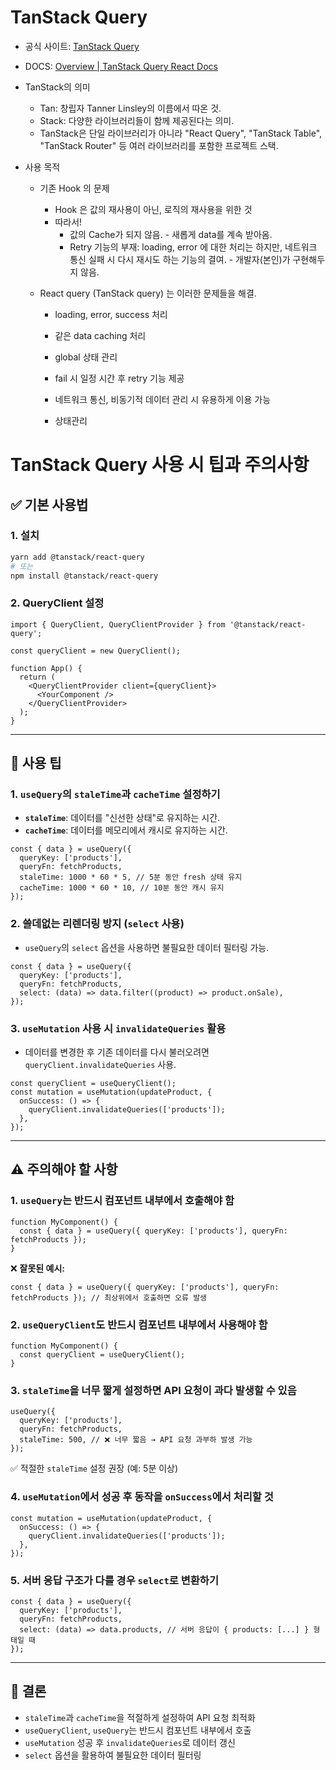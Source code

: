 # TanStack Query

- 공식 사이트: [TanStack Query](https://tanstack.com/query/latest)
- DOCS: [Overview | TanStack Query React Docs](https://tanstack.com/query/latest/docs/framework/react/overview)

- TanStack의 의미

  - Tan: 창립자 Tanner Linsley의 이름에서 따온 것.
  - Stack: 다양한 라이브러리들이 함께 제공된다는 의미.
  - TanStack은 단일 라이브러리가 아니라 "React Query", "TanStack Table", "TanStack Router" 등 여러 라이브러리를 포함한 프로젝트 스택.

- 사용 목적

  - 기존 Hook 의 문제
    - Hook 은 값의 재사용이 아닌, 로직의 재사용을 위한 것
    - 따라서\!
      - 값의 Cache가 되지 않음. \- 새롭게 data를 계속 받아옴.
      - Retry 기능의 부재: loading, error 에 대한 처리는 하지만, 네트워크 통신 실패 시 다시 재시도 하는 기능의 결여. \- 개발자(본인)가 구현해두지 않음.
  - React query (TanStack query) 는 이러한 문제들을 해결.

    - loading, error, success 처리
    - 같은 data caching 처리
    - global 상태 관리
    - fail 시 일정 시간 후 retry 기능 제공
    - 네트워크 통신, 비동기적 데이터 관리 시 유용하게 이용 가능

    - 상태관리

# TanStack Query 사용 시 팁과 주의사항

## ✅ 기본 사용법

### 1. 설치

```sh
yarn add @tanstack/react-query
# 또는
npm install @tanstack/react-query
```

### 2. QueryClient 설정

```tsx
import { QueryClient, QueryClientProvider } from '@tanstack/react-query';

const queryClient = new QueryClient();

function App() {
  return (
    <QueryClientProvider client={queryClient}>
      <YourComponent />
    </QueryClientProvider>
  );
}
```

---

## 🚀 사용 팁

### 1. `useQuery`의 `staleTime`과 `cacheTime` 설정하기

- **`staleTime`**: 데이터를 "신선한 상태"로 유지하는 시간.
- **`cacheTime`**: 데이터를 메모리에서 캐시로 유지하는 시간.

```tsx
const { data } = useQuery({
  queryKey: ['products'],
  queryFn: fetchProducts,
  staleTime: 1000 * 60 * 5, // 5분 동안 fresh 상태 유지
  cacheTime: 1000 * 60 * 10, // 10분 동안 캐시 유지
});
```

### 2. 쓸데없는 리렌더링 방지 (`select` 사용)

- `useQuery`의 `select` 옵션을 사용하면 불필요한 데이터 필터링 가능.

```tsx
const { data } = useQuery({
  queryKey: ['products'],
  queryFn: fetchProducts,
  select: (data) => data.filter((product) => product.onSale),
});
```

### 3. `useMutation` 사용 시 `invalidateQueries` 활용

- 데이터를 변경한 후 기존 데이터를 다시 불러오려면 `queryClient.invalidateQueries` 사용.

```tsx
const queryClient = useQueryClient();
const mutation = useMutation(updateProduct, {
  onSuccess: () => {
    queryClient.invalidateQueries(['products']);
  },
});
```

---

## ⚠️ 주의해야 할 사항

### 1. `useQuery`는 반드시 컴포넌트 내부에서 호출해야 함

```tsx
function MyComponent() {
  const { data } = useQuery({ queryKey: ['products'], queryFn: fetchProducts });
}
```

❌ **잘못된 예시:**

```tsx
const { data } = useQuery({ queryKey: ['products'], queryFn: fetchProducts }); // 최상위에서 호출하면 오류 발생
```

### 2. `useQueryClient`도 반드시 컴포넌트 내부에서 사용해야 함

```tsx
function MyComponent() {
  const queryClient = useQueryClient();
}
```

### 3. `staleTime`을 너무 짧게 설정하면 API 요청이 과다 발생할 수 있음

```tsx
useQuery({
  queryKey: ['products'],
  queryFn: fetchProducts,
  staleTime: 500, // ❌ 너무 짧음 → API 요청 과부하 발생 가능
});
```

✅ 적절한 `staleTime` 설정 권장 (예: 5분 이상)

### 4. `useMutation`에서 성공 후 동작을 `onSuccess`에서 처리할 것

```tsx
const mutation = useMutation(updateProduct, {
  onSuccess: () => {
    queryClient.invalidateQueries(['products']);
  },
});
```

### 5. 서버 응답 구조가 다를 경우 `select`로 변환하기

```tsx
const { data } = useQuery({
  queryKey: ['products'],
  queryFn: fetchProducts,
  select: (data) => data.products, // 서버 응답이 { products: [...] } 형태일 때
});
```

---

## 🎯 결론

- `staleTime`과 `cacheTime`을 적절하게 설정하여 API 요청 최적화
- `useQueryClient`, `useQuery`는 반드시 컴포넌트 내부에서 호출
- `useMutation` 성공 후 `invalidateQueries`로 데이터 갱신
- `select` 옵션을 활용하여 불필요한 데이터 필터링
